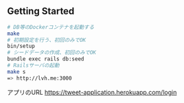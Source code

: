 ## Getting Started

``` sh
# DB等のDockerコンテナを起動する
make
# 初期設定を行う、初回のみでOK
bin/setup
# シードデータの作成、初回のみでOK
bundle exec rails db:seed
# Railsサーバの起動
make s
=> http://lvh.me:3000
```

アプリのURL
https://tweet-application.herokuapp.com/login
